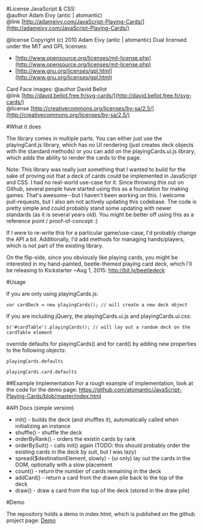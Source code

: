 #License
JavaScript & CSS:  
@author Adam Eivy (antic | atomantic)  
@link [http://adameivy.com/JavaScript-Playing-Cards/](http://adameivy.com/JavaScript-Playing-Cards/)  

@license Copyright (c) 2010 Adam Eivy (antic | atomantic) Dual licensed under the MIT and GPL licenses:  
 * [http://www.opensource.org/licenses/mit-license.php](http://www.opensource.org/licenses/mit-license.php)  
 * [http://www.gnu.org/licenses/gpl.html](http://www.gnu.org/licenses/gpl.html)

Card Face images:
@author David Bellot  
@link [http://david.bellot.free.fr/svg-cards/](http://david.bellot.free.fr/svg-cards/)  
@license [http://creativecommons.org/licenses/by-sa/2.5/](http://creativecommons.org/licenses/by-sa/2.5/)  

#What it does

The library comes in multiple parts. You can either just use the playingCard.js library, which has no UI rendering (just creates deck objects with the standard methods) or you can add on the playingCards.ui.js library, which adds the ability to render the cards to the page.

Note: This library was really just something that I wanted to build for the sake of proving out that a deck of cards could be implemented in JavaScript and CSS. I had no real-world use-case for it. Since throwing this out on Github, several people have started using this as a foundation for making games. That's awesome--but I haven't been working on this. I welcome pull-requests, but I also am not actively updating this codebase. The code is pretty simple and could probably stand some updating with newer standards (as it is several years old). You might be better off using this as a reference point / proof-of-concept :)

If I were to re-write this for a particular game/use-case, I'd probably change the API a bit. Additionally, I'd add methods for managing hands/players, which is not part of the existing library.

On the flip-side, since you obviously like playing cards, you might be interested in my hand-painted, beetle-themed playing card deck, which I'll be releasing to Kickstarter ~Aug 1, 2015: http://bit.ly/beetledeck

#Usage

If you are only using playingCards.js:  

	var cardDeck = new playingCards(); // will create a new deck object

If you are including jQuery, the playingCards.ui.js and playingCards.ui.css:

	$('#cardTable').playingCards(); // will lay out a random deck on the cardTable element

override defaults for playingCards() and for card() by adding new properties to the following objects:

	playingCards.defaults

	playingCards.card.defaults

##Example Implementation
For a rough example of implementation, look at the code for the demo page:
https://github.com/atomantic/JavaScript-Playing-Cards/blob/master/index.html

#API Docs (simple version)

* init() - builds the deck (and shuffles it), automatically called when initializing an instance
* shuffle() - shuffle the deck
* orderByRank() - orders the existin cards by rank
* orderBySuit() - calls init() again (TODO: this should probably order the existing cards in the deck by suit, but I was lazy)
* spread($destinationElement, slowly) - (ui only) lay out the cards in the DOM, optionally with a slow placement
* count() - return the number of cards remaining in the deck
* addCard() - return a card from the drawn pile back to the top of the deck
* draw() - draw a card from the top of the deck (stored in the draw pile)

#Demo

The repository holds a demo in index.html, which is published on the github project page:
[Demo](http://atomantic.github.com/JavaScript-Playing-Cards)
